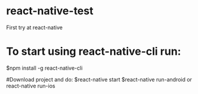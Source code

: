 # react-native-test
First try at react-native 

# To start using react-native-cli run:
$npm install -g react-native-cli

#Download project and do:
$react-native start
$react-native run-android or react-native run-ios